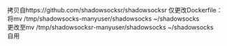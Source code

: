 拷贝自https://github.com/shadowsocksr/shadowsocksr
仅更改Dockerfile：
	将mv /tmp/shadowsocks-manyuser/shadowsocks ~/shadowsocks \
	更改至mv /tmp/shadowsocksr-manyuser/shadowsocks ~/shadowsocks \
自用